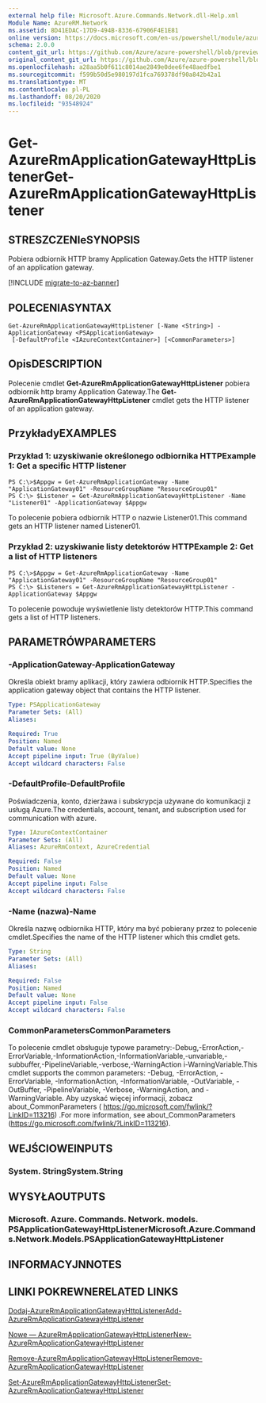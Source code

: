 ```yaml
---
external help file: Microsoft.Azure.Commands.Network.dll-Help.xml
Module Name: AzureRM.Network
ms.assetid: 8D41EDAC-17D9-494B-8336-67906F4E1E81
online version: https://docs.microsoft.com/en-us/powershell/module/azurerm.network/get-azurermapplicationgatewayhttplistener
schema: 2.0.0
content_git_url: https://github.com/Azure/azure-powershell/blob/preview/src/ResourceManager/Network/Commands.Network/help/Get-AzureRmApplicationGatewayHttpListener.md
original_content_git_url: https://github.com/Azure/azure-powershell/blob/preview/src/ResourceManager/Network/Commands.Network/help/Get-AzureRmApplicationGatewayHttpListener.md
ms.openlocfilehash: a28aa5b0f611c8014ae2849e0dee6fe48aedfbe1
ms.sourcegitcommit: f599b50d5e980197d1fca769378df90a842b42a1
ms.translationtype: MT
ms.contentlocale: pl-PL
ms.lasthandoff: 08/20/2020
ms.locfileid: "93548924"
---
```

# <span data-ttu-id="af015-101">Get-AzureRmApplicationGatewayHttpListener</span><span class="sxs-lookup"><span data-stu-id="af015-101">Get-AzureRmApplicationGatewayHttpListener</span></span>

## <span data-ttu-id="af015-102">STRESZCZENIe</span><span class="sxs-lookup"><span data-stu-id="af015-102">SYNOPSIS</span></span>
<span data-ttu-id="af015-103">Pobiera odbiornik HTTP bramy Application Gateway.</span><span class="sxs-lookup"><span data-stu-id="af015-103">Gets the HTTP listener of an application gateway.</span></span>

[!INCLUDE [migrate-to-az-banner](../../includes/migrate-to-az-banner.md)]

## <span data-ttu-id="af015-104">POLECENIA</span><span class="sxs-lookup"><span data-stu-id="af015-104">SYNTAX</span></span>

```
Get-AzureRmApplicationGatewayHttpListener [-Name <String>] -ApplicationGateway <PSApplicationGateway>
 [-DefaultProfile <IAzureContextContainer>] [<CommonParameters>]
```

## <span data-ttu-id="af015-105">Opis</span><span class="sxs-lookup"><span data-stu-id="af015-105">DESCRIPTION</span></span>
<span data-ttu-id="af015-106">Polecenie cmdlet **Get-AzureRmApplicationGatewayHttpListener** pobiera odbiornik http bramy Application Gateway.</span><span class="sxs-lookup"><span data-stu-id="af015-106">The **Get-AzureRmApplicationGatewayHttpListener** cmdlet gets the HTTP listener of an application gateway.</span></span>

## <span data-ttu-id="af015-107">Przykłady</span><span class="sxs-lookup"><span data-stu-id="af015-107">EXAMPLES</span></span>

### <span data-ttu-id="af015-108">Przykład 1: uzyskiwanie określonego odbiornika HTTP</span><span class="sxs-lookup"><span data-stu-id="af015-108">Example 1: Get a specific HTTP listener</span></span>
```
PS C:\>$Appgw = Get-AzureRmApplicationGateway -Name "ApplicationGateway01" -ResourceGroupName "ResourceGroup01"
PS C:\> $Listener = Get-AzureRmApplicationGatewayHttpListener -Name "Listener01" -ApplicationGateway $Appgw
```

<span data-ttu-id="af015-109">To polecenie pobiera odbiornik HTTP o nazwie Listener01.</span><span class="sxs-lookup"><span data-stu-id="af015-109">This command gets an HTTP listener named Listener01.</span></span>

### <span data-ttu-id="af015-110">Przykład 2: uzyskiwanie listy detektorów HTTP</span><span class="sxs-lookup"><span data-stu-id="af015-110">Example 2: Get a list of HTTP listeners</span></span>
```
PS C:\>$Appgw = Get-AzureRmApplicationGateway -Name "ApplicationGateway01" -ResourceGroupName "ResourceGroup01"
PS C:\> $Listeners = Get-AzureRmApplicationGatewayHttpListener -ApplicationGateway $Appgw
```

<span data-ttu-id="af015-111">To polecenie powoduje wyświetlenie listy detektorów HTTP.</span><span class="sxs-lookup"><span data-stu-id="af015-111">This command gets a list of HTTP listeners.</span></span>

## <span data-ttu-id="af015-112">PARAMETRÓW</span><span class="sxs-lookup"><span data-stu-id="af015-112">PARAMETERS</span></span>

### <span data-ttu-id="af015-113">-ApplicationGateway</span><span class="sxs-lookup"><span data-stu-id="af015-113">-ApplicationGateway</span></span>
<span data-ttu-id="af015-114">Określa obiekt bramy aplikacji, który zawiera odbiornik HTTP.</span><span class="sxs-lookup"><span data-stu-id="af015-114">Specifies the application gateway object that contains the HTTP listener.</span></span>

```yaml
Type: PSApplicationGateway
Parameter Sets: (All)
Aliases: 

Required: True
Position: Named
Default value: None
Accept pipeline input: True (ByValue)
Accept wildcard characters: False
```

### <span data-ttu-id="af015-115">-DefaultProfile</span><span class="sxs-lookup"><span data-stu-id="af015-115">-DefaultProfile</span></span>
<span data-ttu-id="af015-116">Poświadczenia, konto, dzierżawa i subskrypcja używane do komunikacji z usługą Azure.</span><span class="sxs-lookup"><span data-stu-id="af015-116">The credentials, account, tenant, and subscription used for communication with azure.</span></span>

```yaml
Type: IAzureContextContainer
Parameter Sets: (All)
Aliases: AzureRmContext, AzureCredential

Required: False
Position: Named
Default value: None
Accept pipeline input: False
Accept wildcard characters: False
```

### <span data-ttu-id="af015-117">-Name (nazwa)</span><span class="sxs-lookup"><span data-stu-id="af015-117">-Name</span></span>
<span data-ttu-id="af015-118">Określa nazwę odbiornika HTTP, który ma być pobierany przez to polecenie cmdlet.</span><span class="sxs-lookup"><span data-stu-id="af015-118">Specifies the name of the HTTP listener which this cmdlet gets.</span></span>

```yaml
Type: String
Parameter Sets: (All)
Aliases: 

Required: False
Position: Named
Default value: None
Accept pipeline input: False
Accept wildcard characters: False
```

### <span data-ttu-id="af015-119">CommonParameters</span><span class="sxs-lookup"><span data-stu-id="af015-119">CommonParameters</span></span>
<span data-ttu-id="af015-120">To polecenie cmdlet obsługuje typowe parametry:-Debug,-ErrorAction,-ErrorVariable,-InformationAction,-InformationVariable,-unvariable,-subbuffer,-PipelineVariable,-verbose,-WarningAction i-WarningVariable.</span><span class="sxs-lookup"><span data-stu-id="af015-120">This cmdlet supports the common parameters: -Debug, -ErrorAction, -ErrorVariable, -InformationAction, -InformationVariable, -OutVariable, -OutBuffer, -PipelineVariable, -Verbose, -WarningAction, and -WarningVariable.</span></span> <span data-ttu-id="af015-121">Aby uzyskać więcej informacji, zobacz about_CommonParameters ( https://go.microsoft.com/fwlink/?LinkID=113216) .</span><span class="sxs-lookup"><span data-stu-id="af015-121">For more information, see about_CommonParameters (https://go.microsoft.com/fwlink/?LinkID=113216).</span></span>

## <span data-ttu-id="af015-122">WEJŚCIOWE</span><span class="sxs-lookup"><span data-stu-id="af015-122">INPUTS</span></span>

### <span data-ttu-id="af015-123">System. String</span><span class="sxs-lookup"><span data-stu-id="af015-123">System.String</span></span>

## <span data-ttu-id="af015-124">WYSYŁA</span><span class="sxs-lookup"><span data-stu-id="af015-124">OUTPUTS</span></span>

### <span data-ttu-id="af015-125">Microsoft. Azure. Commands. Network. models. PSApplicationGatewayHttpListener</span><span class="sxs-lookup"><span data-stu-id="af015-125">Microsoft.Azure.Commands.Network.Models.PSApplicationGatewayHttpListener</span></span>

## <span data-ttu-id="af015-126">INFORMACYJN</span><span class="sxs-lookup"><span data-stu-id="af015-126">NOTES</span></span>

## <span data-ttu-id="af015-127">LINKI POKREWNE</span><span class="sxs-lookup"><span data-stu-id="af015-127">RELATED LINKS</span></span>

[<span data-ttu-id="af015-128">Dodaj-AzureRmApplicationGatewayHttpListener</span><span class="sxs-lookup"><span data-stu-id="af015-128">Add-AzureRmApplicationGatewayHttpListener</span></span>](./Add-AzureRmApplicationGatewayHttpListener.md)

[<span data-ttu-id="af015-129">Nowe — AzureRmApplicationGatewayHttpListener</span><span class="sxs-lookup"><span data-stu-id="af015-129">New-AzureRmApplicationGatewayHttpListener</span></span>](./New-AzureRmApplicationGatewayHttpListener.md)

[<span data-ttu-id="af015-130">Remove-AzureRmApplicationGatewayHttpListener</span><span class="sxs-lookup"><span data-stu-id="af015-130">Remove-AzureRmApplicationGatewayHttpListener</span></span>](./Remove-AzureRmApplicationGatewayHttpListener.md)

[<span data-ttu-id="af015-131">Set-AzureRmApplicationGatewayHttpListener</span><span class="sxs-lookup"><span data-stu-id="af015-131">Set-AzureRmApplicationGatewayHttpListener</span></span>](./Set-AzureRmApplicationGatewayHttpListener.md)


